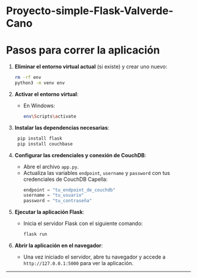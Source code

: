# Proyecto-simple-Flask-Valverde-Cano

# Pasos para correr la aplicación

1. **Eliminar el entorno virtual actual** (si existe) y crear uno nuevo:
   ```bash
   rm -rf env 
   python3 -m venv env  
   ```

2. **Activar el entorno virtual**:
   - En Windows:
     ```bash
     env\Scripts\activate
     ```

3. **Instalar las dependencias necesarias**:
   ```bash
    pip install flask
    pip install couchbase
   ```

4. **Configurar las credenciales y conexión de CouchDB**:
   - Abre el archivo `app.py`.
   - Actualiza las variables `endpoint`, `username` y `password` con tus credenciales de CouchDB Capella:
     ```python
     endpoint = "tu_endpoint_de_couchdb"
     username = "tu_usuario"
     password = "tu_contraseña"
     ```

5. **Ejecutar la aplicación Flask**:
   - Inicia el servidor Flask con el siguiente comando:
     ```bash
     flask run
     ```

6. **Abrir la aplicación en el navegador**:
   - Una vez iniciado el servidor, abre tu navegador y accede a `http://127.0.0.1:5000` para ver la aplicación.
---


